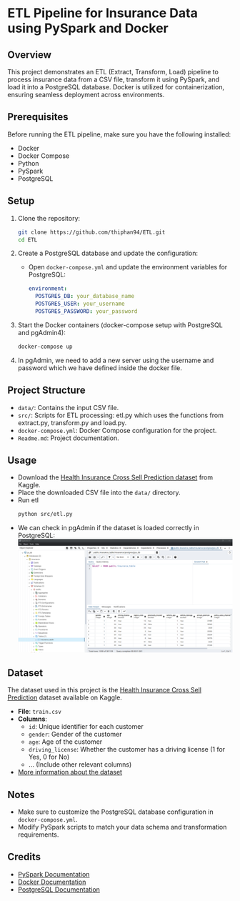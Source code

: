 # ETL Pipeline for Insurance Data using PySpark and Docker

## Overview

This project demonstrates an ETL (Extract, Transform, Load) pipeline to process insurance data from a CSV file, transform it using PySpark, and load it into a PostgreSQL database. Docker is utilized for containerization, ensuring seamless deployment across environments.

## Prerequisites

Before running the ETL pipeline, make sure you have the following installed:

- Docker
- Docker Compose
- Python
- PySpark
- PostgreSQL

## Setup

1. Clone the repository:

    ```bash
    git clone https://github.com/thiphan94/ETL.git
    cd ETL
    ```

2. Create a PostgreSQL database and update the configuration:

    - Open `docker-compose.yml` and update the environment variables for PostgreSQL:
    
        ```yaml
        environment:
          POSTGRES_DB: your_database_name
          POSTGRES_USER: your_username
          POSTGRES_PASSWORD: your_password
        ```
3. Start the Docker containers (docker-compose setup with PostgreSQL and pgAdmin4):

    ```bash
    docker-compose up 
    ```

4. In pgAdmin, we need to add a new server using the username and password which we have defined inside the docker file. 

## Project Structure

- `data/`: Contains the input CSV file.
- `src/`: Scripts for ETL processing: etl.py which uses the functions from extract.py, transform.py and load.py.
- `docker-compose.yml`: Docker Compose configuration for the project.
- `Readme.md`: Project documentation.

## Usage

- Download the [Health Insurance Cross Sell Prediction dataset](https://www.kaggle.com/datasets/anmolkumar/health-insurance-cross-sell-prediction?select=train.csv) from Kaggle.
- Place the downloaded CSV file into the `data/` directory.
- Run etl 
    ```bash
    python src/etl.py
    ```
- We can check in pgAdmin if the dataset is loaded correctly in PostgreSQL:
![Alt text](img/pgadmin.png "pgAdmin")
## Dataset

The dataset used in this project is the [Health Insurance Cross Sell Prediction](https://www.kaggle.com/datasets/anmolkumar/health-insurance-cross-sell-prediction?select=train.csv) dataset available on Kaggle. 

- **File**: `train.csv`
- **Columns**: 
  - `id`: Unique identifier for each customer
  - `gender`: Gender of the customer
  - `age`: Age of the customer
  - `driving_license`: Whether the customer has a driving license (1 for Yes, 0 for No)
  - ... (Include other relevant columns)
- [More information about the dataset](https://www.kaggle.com/datasets/anmolkumar/health-insurance-cross-sell-prediction/data)

## Notes

- Make sure to customize the PostgreSQL database configuration in `docker-compose.yml`.
- Modify PySpark scripts to match your data schema and transformation requirements.

## Credits

- [PySpark Documentation](https://spark.apache.org/docs/latest/sql-getting-started.html)
- [Docker Documentation](https://docs.docker.com/)
- [PostgreSQL Documentation](https://www.postgresql.org/docs/)
